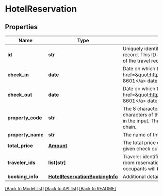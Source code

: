 # HotelReservation

## Properties
Name | Type | Description | Notes
------------ | ------------- | ------------- | -------------
**id** | **str** | Uniquely identifies this hotel room reservation in this travel record. This ID is persistent, and remains the same for the lifetime of the travel record. | 
**check_in** | **date** | Date on which the guest will begin their stay in the hotel, in the &lt;a href&#x3D;\&quot;https://en.wikipedia.org/wiki/ISO_8601\&quot;&gt;ISO 8601&lt;/a&gt; date format yyyy-MM-dd. | 
**check_out** | **date** | Date on which the guest will end their stay in the hotel, in the &lt;a href&#x3D;\&quot;https://en.wikipedia.org/wiki/ISO_8601\&quot;&gt;ISO 8601&lt;/a&gt; date format yyyy-MM-dd. | 
**property_code** | **str** | The 8 character property code of this given hotel. The first 2 characters of this code are the chain code that can be specified in the input. The remaining elements are proprietary to each hotel chain. | 
**property_name** | **str** | The name of this hotel. | 
**total_price** | [**Amount**](Amount.md) | The total price of this stay, from the given check in date to the given check out date. | [optional] 
**traveler_ids** | **list[str]** | Traveler identifiers to indicate the travelers to whom this hotel room reservation applies. Generally all non-infant room occupants will be marked in this array. | 
**booking_info** | [**HotelReservationBookingInfo**](HotelReservationBookingInfo.md) | Additional details and status of this hotel room reservation. | 

[[Back to Model list]](../README.md#documentation-for-models) [[Back to API list]](../README.md#documentation-for-api-endpoints) [[Back to README]](../README.md)


